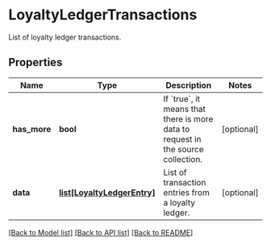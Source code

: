 # LoyaltyLedgerTransactions

List of loyalty ledger transactions.
## Properties
Name | Type | Description | Notes
------------ | ------------- | ------------- | -------------
**has_more** | **bool** | If &#x60;true&#x60;, it means that there is more data to request in the source collection. | [optional] 
**data** | [**list[LoyaltyLedgerEntry]**](LoyaltyLedgerEntry.md) | List of transaction entries from a loyalty ledger. | [optional] 

[[Back to Model list]](../README.md#documentation-for-models) [[Back to API list]](../README.md#documentation-for-api-endpoints) [[Back to README]](../README.md)


